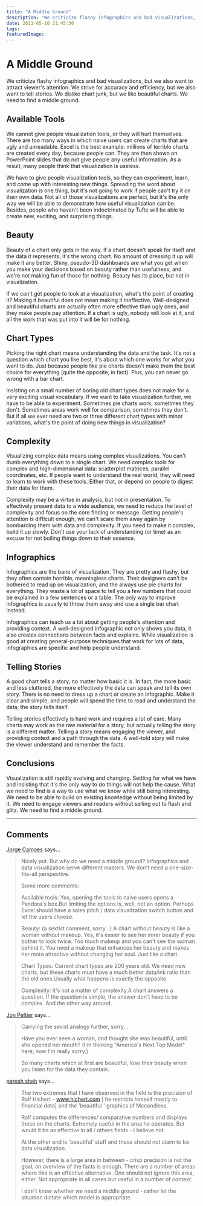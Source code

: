 ```yaml
---
title: "A Middle Ground"
description: "We criticize flashy infographics and bad visualizations, but we also want to attract viewer's attention. We strive for accuracy and efficiency, but we also want to tell stories. We dislike chart junk, but we like beautiful charts. We need to find a middle ground."
date: 2011-05-10 21:45:30
tags: 
featuredImage: 
---
```


# A Middle Ground

We criticize flashy infographics and bad visualizations, but we also want to attract viewer's attention. We strive for accuracy and efficiency, but we also want to tell stories. We dislike chart junk, but we like beautiful charts. We need to find a middle ground.

## Available Tools

We cannot give people visualization tools, or they will hurt themselves. There are too many ways in which naive users can create charts that are ugly and unreadable. Excel is the best example: millions of terrible charts are created every day, because people can. They are then shown on PowerPoint slides that do not give people any useful information. As a result, many people think that visualization is useless.

We have to give people visualization tools, so they can experiment, learn, and come up with interesting new things. Spreading the word about visualization is one thing, but it's not going to work if people can't try it on their own data. Not all of those visualizations are perfect, but it's the only way we will be able to demonstrate how useful visualization can be. Besides, people who haven't been indoctrinated by Tufte will be able to create new, exciting, and surprising things.

## Beauty

Beauty of a chart only gets in the way. If a chart doesn't speak for itself and the data it represents, it's the wrong chart. No amount of dressing it up will make it any better. Shiny, pseudo-3D dashboards are what you get when you make your decisions based on beauty rather than usefulness, and we're not making fun of those for nothing. Beauty has its place, but not in visualization.

If we can't get people to look at a visualization, what's the point of creating it? Making it beautiful does not mean making it ineffective. Well-designed and beautiful charts are actually often more effective than ugly ones, and they make people pay attention. If a chart is ugly, nobody will look at it, and all the work that was put into it will be for nothing.

## Chart Types

Picking the right chart means understanding the data and the task. It's not a question which chart you like best, it's about which one works for what you want to do. Just because people like pie charts doesn't make them the best choice for everything (quite the opposite, in fact). Plus, you can never go wrong with a bar chart.

Insisting on a small number of boring old chart types does not make for a very exciting visual vocabulary. If we want to take visualization further, we have to be able to experiment. Sometimes pie charts work, sometimes they don't. Sometimes areas work well for comparison, sometimes they don't. But if all we ever need are two or three different chart types with minor variations, what's the point of doing new things in visualization?

## Complexity

Visualizing complex data means using complex visualizations. You can't dumb everything down to a single chart. We need complex tools for complex and high-dimensional data: scatterplot matrices, parallel coordinates, etc. If people want to understand the real world, they will need to learn to work with these tools. Either that, or depend on people to digest their data for them.

Complexity may be a virtue in analysis, but not in presentation. To effectively present data to a wide audience, we need to reduce the level of complexity and focus on the core finding or message. Getting people's attention is difficult enough, we can't scare them away again by bombarding them with data and complexity. If you need to make it complex, build it up slowly. Don't use your lack of understanding (or time) as an excuse for not boiling things down to their essence.

## Infographics

Infographics are the bane of visualization. They are pretty and flashy, but they often contain horrible, meaningless charts. Their designers can't be bothered to read up on visualization, and the always use pie charts for everything. They waste a lot of space to tell you a few numbers that could be explained in a few sentences or a table. The only way to improve infographics is usually to throw them away and use a single bar chart instead.

Infographics can teach us a lot about getting people's attention and providing context. A well-designed infographic not only shows you data, it also creates connections between facts and explains. While visualization is good at creating general-purpose techniques that work for lots of data, infographics are specific and help people understand.

## Telling Stories

A good chart tells a story, no matter how basic it is. In fact, the more basic and less cluttered, the more effectively the data can speak and tell its own story. There is no need to dress up a chart or create an infographic. Make it clear and simple, and people will spend the time to read and understand the data; the story tells itself.

Telling stories effectively is hard work and requires a lot of care. Many charts may work as the raw material for a story, but actually telling the story is a different matter. Telling a story means engaging the viewer, and providing context and a path through the data. A well-told story will make the viewer understand and remember the facts.

## Conclusions

Visualization is still rapidly evolving and changing. Settling for what we have and insisting that it's the only way to do things will not help the cause. What we need to find is a way to use what we know while still being interesting. We need to be able to build on existing knowledge without being limited by it. We need to engage viewers and readers without selling out to flash and glitz. We need to find a middle ground.


<PostedBy />


<aside class="comments">

---
## Comments

<a href="http://www.excelcharts.com" rel="nofollow noopener" target="_blank">Jorge Camoes</a> says…
>	Nicely put. But why do we need a middle ground? Infographics and data visualization serve different masters. We don't need a one-size-fits-all perspective.
>	
>	Some more comments:
>	
>	Available tools: Yes, opening the tools to naive users opens a Pandora's box.But limiting the options is, well, not an option. Perhaps Excel should have a sales pitch / data visualization switch button and let the users choose.
>	
>	Beauty: (a sextist comment, sorry...) A chart without beauty is like a woman without makeup. Yes, it's easier to see her inner beauty if you bother to look twice. Too much makeup and you can't see the woman behind it. You need a makeup that enhances her beauty and makes her more attractive without changing her soul. Just like a chart.
>	
>	Chart Types: Current chart types are 200 years old. We need new charts, but these charts must have a much better data/ink ratio than the old ones.Usually what happens is exactly the opposite.
>	
>	Complexity: it's not a matter of complexity.A chart answers a question. If the question is simple, the answer don't have to be complex. And the other way around.

<a href="http://peltiertech.com/WordPress/" rel="nofollow noopener" target="_blank">Jon Peltier</a> says…
>	Carrying the sexist analogy further, sorry...
>	
>	Have you ever seen a woman, and thought she was beautiful, until she opened her mouth? (I'm thinking "America's Next Top Model" here; now I'm really sorry.)
>	
>	So many charts which at first are beautiful, lose their beauty when you listen for the data they contain.

<a href="http://www.visualquest.in" rel="nofollow noopener" target="_blank">paresh shah</a> says…
>	The two extremes that I have observed in the field is the precision of Rolf Hichert - www.hichert.com [ he restricts himself mostly to financial data] and the 'beautiful ' graphics of Mccandless.  
>	
>	Rolf computes the differences/ comparative numbers and displays these on the charts. Extremely useful in the area he operates. But would it be as effective in all / others fields - I believe not.
>	
>	At the other end is 'beautiful' stuff and these should not claim to be data visualization.
>	
>	However, there is a large area in between - crisp precision is not the goal, an overview of the facts is enough. There are a number of areas where this is an effective alternative. One should not ignore this area, either. Not appropriate in all cases but useful in a number of context.  
>	
>	I don't know whether we need a middle ground - rather let the situation dictate which model is appropriate.

</aside>

